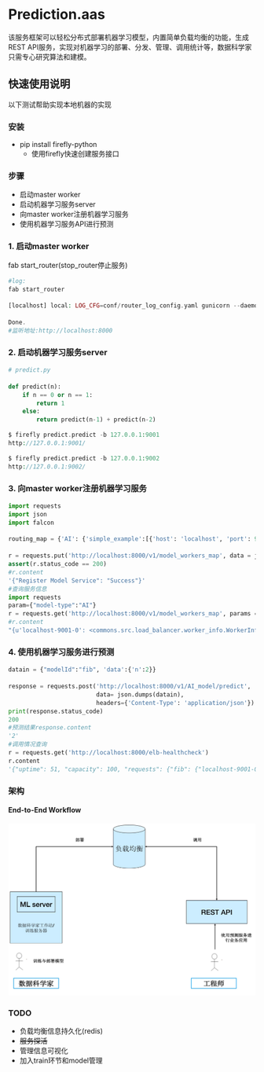 # Prediction.aas

该服务框架可以轻松分布式部署机器学习模型，内置简单负载均衡的功能，生成REST API服务，实现对机器学习的部署、分发、管理、调用统计等，数据科学家只需专心研究算法和建模。

## 快速使用说明

以下测试帮助实现本地机器的实现

### 安装

- pip install firefly-python
  - 使用firefly快速创建服务接口

### 步骤

- 启动master worker
- 启动机器学习服务server
- 向master worker注册机器学习服务
- 使用机器学习服务API进行预测

### 1. 启动master worker

fab start_router(stop_router停止服务)

```Php
#log:
fab start_router

[localhost] local: LOG_CFG=conf/router_log_config.yaml gunicorn --daemon 'router.router_app:loader()' --error-logfile gunicorn.log --access-logfile gunicorn_access.log

Done.
#监听地址:http://localhost:8000
```

### 2. 启动机器学习服务server

```python
# predict.py

def predict(n):
	if n == 0 or n == 1:
		return 1
	else:
		return predict(n-1) + predict(n-2)
```

```php
$ firefly predict.predict -b 127.0.0.1:9001
http://127.0.0.1:9001/
```

```php
$ firefly predict.predict -b 127.0.0.1:9002
http://127.0.0.1:9002/
```

### 3. 向master worker注册机器学习服务

```python
import requests
import json
import falcon

routing_map = {'AI': {'simple_example':[{'host': 'localhost', 'port': 9001, 'local_worker_id': 0},{'host': 'localhost', 'port': 9002, 'local_worker_id': 0]}}

r = requests.put('http://localhost:8000/v1/model_workers_map', data = json.dumps(routing_map))
assert(r.status_code == 200)
#r.content
'{"Register Model Service": "Success"}'
#查询服务信息
import requests
param={"model-type":"AI"}
r = requests.get('http://localhost:8000/v1/model_workers_map', params = param)
#r.content
"{u'localhost-9001-0': <commons.src.load_balancer.worker_info.WorkerInfo instance at 0x101940128>, u'localhost-9002-0': <commons.src.load_balancer.worker_info.WorkerInfo instance at 0x101940200>}"                                        
```

### 4. 使用机器学习服务进行预测

```python
datain = {"modelId":"fib", 'data':{'n':2}}

response = requests.post('http://localhost:8000/v1/AI_model/predict', 
                         data= json.dumps(datain), 
                         headers={'Content-Type': 'application/json'})
print(response.status_code)
200
#预测结果response.content
'2'
#调用情况查询
r = requests.get('http://localhost:8000/elb-healthcheck')
r.content
'{"uptime": 51, "capacity": 100, "requests": {"fib": {"localhost-9001-0": 2, "localhost-9002-0": 1}}}'
```

### 架构

#### End-to-End Workflow

![Overview](resources/workflow.png)

### TODO

- 负载均衡信息持久化(redis)
- ~~服务探活~~
- 管理信息可视化
- 加入train环节和model管理
